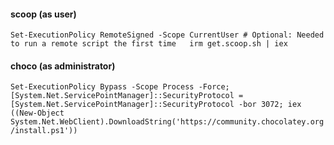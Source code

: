 #### scoop (as user)
`
Set-ExecutionPolicy RemoteSigned -Scope CurrentUser # Optional: Needed to run a remote script the first time  
irm get.scoop.sh | iex
`
#### choco (as administrator)
`
Set-ExecutionPolicy Bypass -Scope Process -Force; [System.Net.ServicePointManager]::SecurityProtocol = [System.Net.ServicePointManager]::SecurityProtocol -bor 3072; iex ((New-Object System.Net.WebClient).DownloadString('https://community.chocolatey.org/install.ps1'))
`
